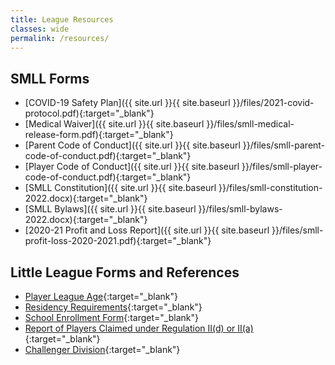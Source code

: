 ```yaml
---
title: League Resources
classes: wide
permalink: /resources/
---
```


## SMLL Forms

* [COVID-19 Safety Plan]({{ site.url }}{{ site.baseurl }}/files/2021-covid-protocol.pdf){:target="_blank"}
* [Medical Waiver]({{ site.url }}{{ site.baseurl }}/files/smll-medical-release-form.pdf){:target="_blank"}
* [Parent Code of Conduct]({{ site.url }}{{ site.baseurl }}/files/smll-parent-code-of-conduct.pdf){:target="_blank"}
* [Player Code of Conduct]({{ site.url }}{{ site.baseurl }}/files/smll-player-code-of-conduct.pdf){:target="_blank"}
* [SMLL Constitution]({{ site.url }}{{ site.baseurl }}/files/smll-constitution-2022.docx){:target="_blank"}
* [SMLL Bylaws]({{ site.url }}{{ site.baseurl }}/files/smll-bylaws-2022.docx){:target="_blank"}
* [2020-21 Profit and Loss Report]({{ site.url }}{{ site.baseurl }}/files/smll-profit-loss-2020-2021.pdf){:target="_blank"}

## Little League Forms and References

* [Player League Age](https://www.littleleague.org/play-little-league/determine-league-age/){:target="_blank"}
* [Residency Requirements](https://www.littleleague.org/university/articles/residency-requirements/){:target="_blank"}
* [School Enrollment Form](https://www.littleleague.org/downloads/school-enrollment-form/){:target="_blank"}
* [Report of Players Claimed under Regulation II(d) or II(a)](https://www.littleleague.org/downloads/regulation-iid/){:target="_blank"}
* [Challenger Division](https://www.littleleague.org/play-little-league/challenger/){:target="_blank"}
